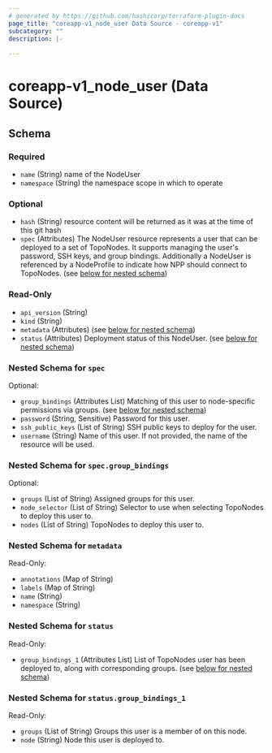 ```yaml
---
# generated by https://github.com/hashicorp/terraform-plugin-docs
page_title: "coreapp-v1_node_user Data Source - coreapp-v1"
subcategory: ""
description: |-
  
---
```


# coreapp-v1_node_user (Data Source)





<!-- schema generated by tfplugindocs -->
## Schema

### Required

- `name` (String) name of the NodeUser
- `namespace` (String) the namespace scope in which to operate

### Optional

- `hash` (String) resource content will be returned as it was at the time of this git hash
- `spec` (Attributes) The NodeUser resource represents a user that can be deployed to a set of TopoNodes. It supports managing the user's password, SSH keys, and group bindings.
Additionally a NodeUser is referenced by a NodeProfile to indicate how NPP should connect to TopoNodes. (see [below for nested schema](#nestedatt--spec))

### Read-Only

- `api_version` (String)
- `kind` (String)
- `metadata` (Attributes) (see [below for nested schema](#nestedatt--metadata))
- `status` (Attributes) Deployment status of this NodeUser. (see [below for nested schema](#nestedatt--status))

<a id="nestedatt--spec"></a>
### Nested Schema for `spec`

Optional:

- `group_bindings` (Attributes List) Matching of this user to node-specific permissions via groups. (see [below for nested schema](#nestedatt--spec--group_bindings))
- `password` (String, Sensitive) Password for this user.
- `ssh_public_keys` (List of String) SSH public keys to deploy for the user.
- `username` (String) Name of this user. If not provided, the name of the resource will be used.

<a id="nestedatt--spec--group_bindings"></a>
### Nested Schema for `spec.group_bindings`

Optional:

- `groups` (List of String) Assigned groups for this user.
- `node_selector` (List of String) Selector to use when selecting TopoNodes to deploy this user to.
- `nodes` (List of String) TopoNodes to deploy this user to.



<a id="nestedatt--metadata"></a>
### Nested Schema for `metadata`

Read-Only:

- `annotations` (Map of String)
- `labels` (Map of String)
- `name` (String)
- `namespace` (String)


<a id="nestedatt--status"></a>
### Nested Schema for `status`

Read-Only:

- `group_bindings_1` (Attributes List) List of TopoNodes user has been deployed to, along with corresponding groups. (see [below for nested schema](#nestedatt--status--group_bindings_1))

<a id="nestedatt--status--group_bindings_1"></a>
### Nested Schema for `status.group_bindings_1`

Read-Only:

- `groups` (List of String) Groups this user is a member of on this node.
- `node` (String) Node this user is deployed to.

